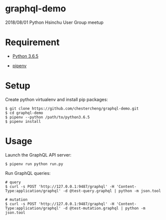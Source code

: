 # graphql-demo
2018/08/01 Python Hsinchu User Group meetup

# Requirement

* [Python 3.6.5](https://www.python.org/downloads/release/python-365/)

* [pipenv](https://github.com/pypa/pipenv.git)

# Setup

Create python virtualenv and install pip packages:

```
$ git clone https://github.com/chestercheng/graphql-demo.git
$ cd graphql-demo
$ pipenv --python /path/to/python3.6.5
$ pipenv install
```

# Usage

Launch the GraphQL API server:

```shell
$ pipenv run python run.py
```

Run GraphQL queries:

```shell
# query
$ curl -s POST 'http://127.0.0.1:9487/graphql' -H 'Content-Type:application/graphql' -d @test-query.graphql | python -m json.tool

# mutation
$ curl -s POST 'http://127.0.0.1:9487/graphql' -H 'Content-Type:application/graphql' -d @test-mutation.graphql | python -m json.tool
```
